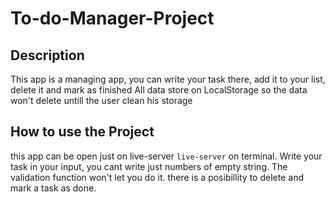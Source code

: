 # To-do-Manager-Project







## Description
This app is a managing app, you can write your task there, add it to your list, delete it and mark as finished
All data store on LocalStorage so the data won't delete untill the user clean his storage




 
## How to use the Project
this app can be open just on live-server
```live-server``` on terminal.
Write your task in your input, you cant write just numbers of empty string. The validation function won't let you do it.
there is a posibillity to delete and mark a task as done.




